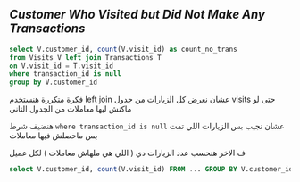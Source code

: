 ## _Customer Who Visited but Did Not Make Any Transactions_

```sql
select V.customer_id, count(V.visit_id) as count_no_trans
from Visits V left join Transactions T
on V.visit_id = T.visit_id
where transaction_id is null
group by V.customer_id
```

فكرة متكررة هنستخدم left join عشان نعرض كل الزيارات من جدول visits حتى لو ماكنش ليها معاملات من الجدول التاني

هنضيف شرط ```where transaction_id is null``` عشان نجيب بس الزيارات اللي تمت بس ماحصلش فيها معاملات

ف الاخر هنحسب عدد الزيارات دي ( اللي هي ملهاش معاملات ) لكل عميل 
```sql
select V.customer_id, count(V.visit_id) FROM ... GROUP BY V.customer_id
```

